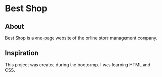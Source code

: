 # Best Shop

## About
Best Shop is a one-page website of the online store management company.

## Inspiration
This project was created during the bootcamp. I was learning HTML and CSS.

